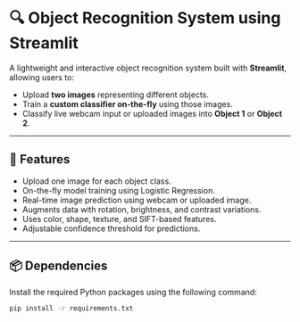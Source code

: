 # 🔍 Object Recognition System using Streamlit

A lightweight and interactive object recognition system built with **Streamlit**, allowing users to:

- Upload **two images** representing different objects.
- Train a **custom classifier on-the-fly** using those images.
- Classify live webcam input or uploaded images into **Object 1** or **Object 2**.

---

## 🚀 Features

- Upload one image for each object class.
- On-the-fly model training using Logistic Regression.
- Real-time image prediction using webcam or uploaded image.
- Augments data with rotation, brightness, and contrast variations.
- Uses color, shape, texture, and SIFT-based features.
- Adjustable confidence threshold for predictions.

---

## 📦 Dependencies

Install the required Python packages using the following command:

```bash
pip install -r requirements.txt

